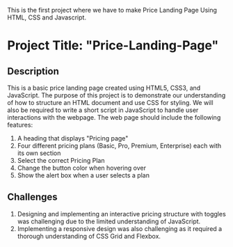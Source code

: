 This is the first project where we have to make Price Landing Page Using HTML, CSS and Javascript.
# Project Title: "Price-Landing-Page"
## Description
This is a basic price landing page created using HTML5, CSS3, and JavaScript. The purpose 
of this project is to demonstrate our understanding of how to structure an HTML document
and use CSS for styling. We will also be required to write a short script in JavaScript
to handle user interactions with the webpage.
The web page should include the following features:
1. A heading that displays "Pricing page"
2. Four different pricing plans (Basic, Pro, Premium, Enterprise) each with its own section
3. Select the correct Pricing Plan
4. Change the button color when hovering over
5. Show the alert box when a user selects a plan

## Challenges
1. Designing and implementing an interactive pricing structure with toggles was challenging due to the limited understanding of JavaScript.
2. Implementing a responsive design was also challenging as it required a thorough understanding of CSS Grid and Flexbox.





